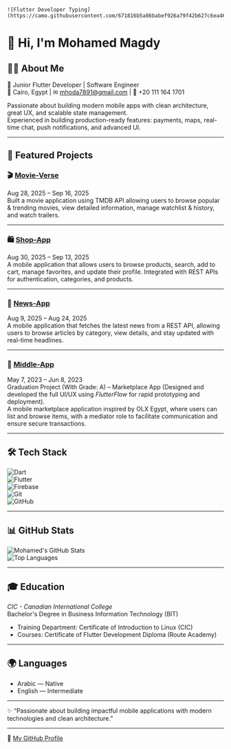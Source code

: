 
                                                                                    ![Flutter Developer Typing](https://camo.githubusercontent.com/671816b5a86babef926a79f42b627c6ea466118c46031d2aff0844c9fe5a0728/68747470733a2f2f726561646d652d747970696e672d7376672e64656d6f6c61622e636f6d3f666f6e743d466972612b436f6465267765696768743d3630302673697a653d33322670617573653d3130303026636f6c6f723d3045373542362663656e7465723d74727565267643656e7465723d747275652677696474683d353030266c696e65733d466c75747465722b446576656c6f7065723b4d6f62696c652b4170702b456e67696e6565723b536f6674776172652b456e67696e656572)

# 👋 Hi, I'm Mohamed Magdy

## 👨‍💻 About Me  

🚀 Junior Flutter Developer | Software Engineer  
📍 Cairo, Egypt | ✉ mhoda7891@gmail.com | 📱 +20 111 164 1701  

Passionate about building modern mobile apps with clean architecture, great UX, and scalable state management.  
Experienced in building production-ready features: payments, maps, real-time chat, push notifications, and advanced UI.  

---

## 📱 Featured Projects  

### 🎬 [Movie-Verse](https://github.com/mohamed12339/Movie-Verse)  
Aug 28, 2025 – Sep 16, 2025  
Built a movie application using TMDB API allowing users to browse popular & trending movies, view detailed information, manage watchlist & history, and watch trailers.  

---

### 🛍 [Shop-App](https://github.com/mohamed12339/Shop-App)  
Aug 30, 2025 – Sep 13, 2025  
A mobile application that allows users to browse products, search, add to cart, manage favorites, and update their profile. Integrated with REST APIs for authentication, categories, and products.  

---

### 📰 [News-App](https://github.com/mohamed12339/NewsApp)  
Aug 9, 2025 – Aug 24, 2025  
A mobile application that fetches the latest news from a REST API, allowing users to browse articles by category, view details, and stay updated with real-time headlines.  

---

### 🏬 [Middle-App](https://github.com/mohamed12339/Middle-App)  
May 7, 2023 – Jun 8, 2023  
Graduation Project (With Grade: A) – Marketplace App (Designed and developed the full UI/UX using *FlutterFlow* for rapid prototyping and deployment).  
A mobile marketplace application inspired by OLX Egypt, where users can list and browse items, with a mediator role to facilitate communication and ensure secure transactions.  

---

## 🛠 Tech Stack  

![Dart](https://img.shields.io/badge/Dart-0175C2?style=for-the-badge&logo=dart&logoColor=white)  
![Flutter](https://img.shields.io/badge/Flutter-02569B?style=for-the-badge&logo=flutter&logoColor=white)  
![Firebase](https://img.shields.io/badge/Firebase-FFCA28?style=for-the-badge&logo=firebase&logoColor=black)  
![Git](https://img.shields.io/badge/Git-F05032?style=for-the-badge&logo=git&logoColor=white)  
![GitHub](https://img.shields.io/badge/GitHub-181717?style=for-the-badge&logo=github&logoColor=white)  

---

## 📊 GitHub Stats  

![Mohamed's GitHub Stats](https://github-readme-stats.vercel.app/api?username=mohamed12339&show_icons=true&theme=tokyonight)  
![Top Languages](https://github-readme-stats.vercel.app/api/top-langs/?username=mohamed12339&layout=compact&theme=tokyonight)  

---

## 🎓 Education  

*CIC - Canadian International College*  
Bachelor's Degree in Business Information Technology (BIT)  
- Training Department: Certificate of Introduction to Linux (CIC)  
- Courses: Certificate of Flutter Development Diploma (Route Academy)  

---

## 🌍 Languages  

- Arabic — Native  
- English — Intermediate  

---

✨ “Passionate about building impactful mobile applications with modern technologies and clean architecture.”  

---

🔗 [My GitHub Profile](https://github.com/mohamed12339)
